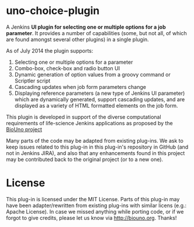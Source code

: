 uno-choice-plugin
=================

A Jenkins **UI plugin for selecting one or multiple options for a job parameter**. It provides a number of capabilities (some, but not all, of which are found amongst several other plugins) in a single plugin. 

As of July 2014 the plugin supports:

1. Selecting one or multiple options for a parameter
2. Combo-box, check-box and radio button UI
3. Dynamic generation of option values from a groovy command or Scriptler script
4. Cascading updates when job form parameters change
5. Displaying reference parameters (a new type of Jenkins UI parameter) which are dynamically generated, support cascading updates, and are displayed as a variety of HTML formatted elements on the job form.
 
This plugin is developed in support of the diverse computational requirements of life-science Jenkins applications as proposed by the [BioUno project](http://biouno.org/)

Many parts of the code may be adapted from existing plug-ins. We ask to keep issues 
related to this plug-in in this plug-in's repository in GitHub (and 
not in Jenkins JIRA), and also that any enhancements found in this project 
may be contributed back to the original project (or to a new one).

# License

This plug-in is licensed under the MIT License. Parts of this plug-in 
may have been adapter/rewritten from existing plug-ins with similar 
licens (e.g.: Apache License). In case we missed anything while 
porting code, or if we forgot to give credits, please let us know via 
http://biouno.org. Thanks!

